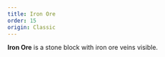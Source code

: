 ```yaml
---
title: Iron Ore
order: 15
origin: Classic
---
```


**Iron Ore** is a stone block with iron ore veins visible.
